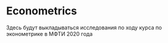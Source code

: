 # Econometrics
Здесь будут выкладываться исследования по ходу курса по эконометрике в МФТИ 2020 года
